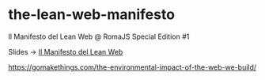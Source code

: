 # the-lean-web-manifesto
Il Manifesto del Lean Web @ RomaJS Special Edition #1

Slides -> [Il Manifesto del Lean Web](https://pixu1980.github.io/lean-web-manifesto/)

https://gomakethings.com/the-environmental-impact-of-the-web-we-build/
